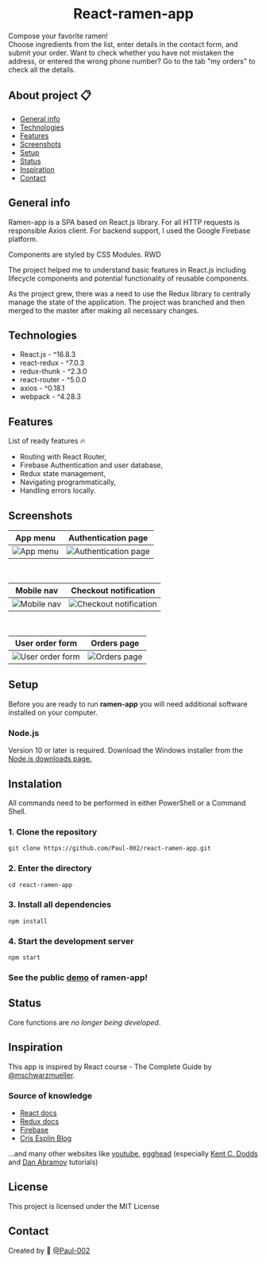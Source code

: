 <h1 align="center">React-ramen-app</h1>

Compose your favorite ramen! \
Choose ingredients from the list, enter details in the contact form, and submit your order.
Want to check whether you have not mistaken the address, or entered the wrong phone number? Go to the tab "my orders" to check all the details.

## About project :clipboard:

- [General info](#General-info)
- [Technologies](#technologies)
- [Features](#features)
- [Screenshots](#Screenshots)
- [Setup](#setup)
- [Status](#status)
- [Inspiration](#Inspiration)
- [Contact](#contact)

## General info

Ramen-app is a SPA based on React.js library. For all HTTP requests is responsible Axios client. For backend support, I used the Google Firebase platform.

Components are styled by CSS Modules. RWD

The project helped me to understand basic features in React.js including lifecycle components and potential functionality of reusable components.

As the project grew, there was a need to use the Redux library to centrally manage the state of the application.
The project was branched and then merged to the master after making all necessary changes.

## Technologies

- React.js - ^16.8.3
- react-redux - ^7.0.3
- redux-thunk - ^2.3.0
- react-router - ^5.0.0
- axios - ^0.18.1
- webpack - ^4.28.3

## Features

List of ready features 🔥

- Routing with React Router,
- Firebase Authentication and user database,
- Redux state management,
- Navigating programmatically,
- Handling errors locally.

## Screenshots

|              App menu              |              Authentication page               |
| :--------------------------------: | :--------------------------------------------: |
| ![App menu](./repoImages/menu.jpg) | ![Authentication page](./repoImages/login.jpg) |

&nbsp;

|             Mobile nav              |                Checkout notification                |
| :---------------------------------: | :-------------------------------------------------: |
| ![Mobile nav](./repoImages/nav.jpg) | ![Checkout notification](./repoImages/checkout.jpg) |

&nbsp;

|              User order form              |               Orders page               |
| :---------------------------------------: | :-------------------------------------: |
| ![User order form](./repoImages/form.jpg) | ![Orders page](./repoImages/orders.jpg) |

## Setup

Before you are ready to run **ramen-app** you will need additional software installed on your computer.

### Node.js

Version 10 or later is required. Download the Windows installer from the [Node.js downloads page.](https://nodejs.org/en/download/)

## Instalation

All commands need to be performed in either PowerShell or a Command Shell.

### 1. Clone the repository

`git clone https://github.com/Paul-002/react-ramen-app.git`

### 2. Enter the directory

`cd react-ramen-app`

### 3. Install all dependencies

`npm install`

### 4. Start the development server

`npm start`

### See the public [demo](https://paul-002.github.io/react-ramen-app/) of ramen-app!

## Status

Core functions are _no longer being developed_.

## Inspiration

This app is inspired by React course - The Complete Guide by [@mschwarzmueller](https://github.com/mschwarzmueller).

### Source of knowledge

- [React docs](https://en.reactjs.org/docs/getting-started.html)
- [Redux docs](https://redux.js.org/introduction/getting-started)
- [Firebase](https://firebase.google.com/docs/web/setup/)
- [Cris Esplin Blog](https://howtofirebase.com/)

...and many other websites like [youtube](https://www.youtube.com/), [egghead](https://egghead.io/)
(especially [Kent C. Dodds](https://github.com/kentcdodds) and [Dan Abramov](https://github.com/gaearon) tutorials)

## License

This project is licensed under the MIT License

## Contact

Created by :wave: [@Paul-002](https://github.com/Paul-002)
